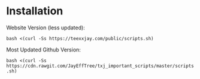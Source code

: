 # Installation

Website Version (less updated): 

`bash <(curl -Ss https://teexxjay.com/public/scripts.sh)`

Most Updated Github Version: 

`bash <(curl -Ss https://cdn.rawgit.com/JayEffTree/txj_important_scripts/master/scripts.sh)`
